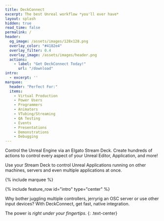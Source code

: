 ```yaml
---
title: DeckConnect
excerpt: The best Unreal workflow *you'll ever have*
layout: splash
hidden: true
read_time: false
permalink: /
header:
  og_image: /assets/images/128x128.png
  overlay_color: "#4182e4"
  overlay_filter: 0.4
  overlay_image: /assets/images/header.png
  actions:
    - label: "Get DeckConnect Today!"
      url: "/download"
intro: 
  - excerpt: ''
marquee:
  header: "Perfect For:"
  items:
    - Virtual Production
    - Power Users
    - Programmers
    - Animators
    - VTubing/Streaming
    - QA Testing
    - Events
    - Presentations
    - Demonstrations
    - Debugging
---
```


Control the Unreal Engine via an Elgato Stream Deck. Create hundreds of actions to control every aspect of your Unreal Editor, Application, and more!

Use your Stream Deck to control Unreal Applications running on other machines, servers and even multiple applications at once.

{% include marquee %}

{% include feature_row id="intro" type="center" %}

Why bother juggling multiple controllers, jerryrig an OSC server or use other input devices? With DeckConnect, get fast, native integration.

The power is *right under your fingertips*.
{: .text-center}
